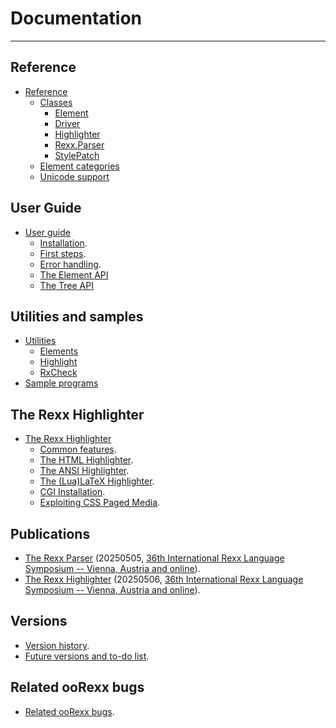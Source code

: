 Documentation
=============

---------------------------------

Reference
---------

- [Reference](ref/)
  - [Classes](ref/classes/)
    - [Element](ref/classes/element/)
    - [Driver](ref/classes/driver/)
    - [Highlighter](ref/classes/highlighter/)
    - [Rexx.Parser](ref/classes/rexx.parser/)
    - [StylePatch](ref/classes/stylepatch/)
  - [Element categories](ref/categories/)
  - [Unicode support](unicode/)

User Guide
----------

- [User guide](guide/)
  - [Installation](guide/install/).
  - [First steps](guide/first-steps/).
  - [Error handling](guide/errors/).
  - [The Element API](guide/elementapi/)
  - [The Tree API](guide/treeapi/)

Utilities and samples
---------------------

- [Utilities](utilities/)
  - [Elements](utilities/elements/)
  - [Highlight](utilities/highlight/)
  - [RxCheck](utilities/rxcheck/)
- [Sample programs](samples/)

The Rexx Highlighter
--------------------

- [The Rexx Highlighter](highlighter/)
  - [Common features](highlighter/features/).
  - [The HTML Highlighter](highlighter/html/).
  - [The ANSI Highlighter](highlighter/ansi/).
  - [The (Lua)LaTeX Highlighter](highlighter/latex/).
  - [CGI Installation](highlighter/cgi/).
  - [Exploiting CSS Paged Media](highlighter/paged-media/).

Publications
------------

- [The Rexx Parser](https://www.epbcn.com/pdf/josep-maria-blasco/2025-05-05-The-Rexx-Parser.pdf) (20250505,
  [36th International Rexx Language Symposium -- Vienna, Austria and online](https://www.rexxla.org/events/schedule.rsp?year=2025)).
- [The Rexx Highlighter](https://www.epbcn.com/pdf/josep-maria-blasco/2025-05-06-The-Rexx-Highlighter.pdf) (20250506,
  [36th International Rexx Language Symposium -- Vienna, Austria and online](https://www.rexxla.org/events/schedule.rsp?year=2025)).

Versions
--------

- [Version history](history/).
- [Future versions and to-do list](todo/).

Related ooRexx bugs
-------------------

- [Related ooRexx bugs](oorexx-bugs/).



